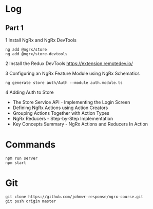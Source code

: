 # Log
## Part 1
1 Install NgRx and NgRx DevTools
```
ng add @ngrx/store
ng add @ngrx/store-devtools
```

2 Install the Redux DevTools
  https://extension.remotedev.io/

3 Configuring an NgRx Feature Module using NgRx Schematics
```
ng generate store auth/Auth --module auth.module.ts
```
4 Adding Auth to Store
- The Store Service API - Implementing the Login Screen 
- Defining NgRx Actions using Action Creators
- Grouping Actions Together with Action Types
- NgRx Reducers - Step-by-Step Implementation
- Key Concepts Summary - NgRx Actions and Reducers In Action

# Commands
```
npm run server
npm start
```

# Git
```
git clone https://github.com/johnwr-response/ngrx-course.git
git push origin master
